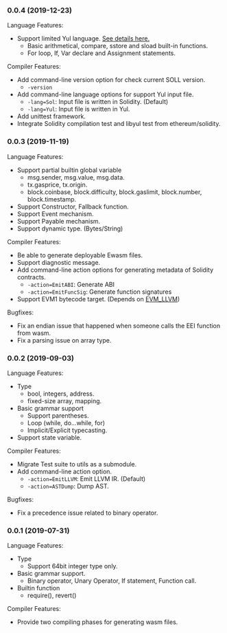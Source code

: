 [//]: # (SPDX-License-Identifier: Apache-2.0 WITH LLVM-exception)

### 0.0.4 (2019-12-23)

Language Features:

* Support limited Yul language. [See details here.](doc/guides/FeatureGuideForYul.md)
    - Basic arithmetical, compare, sstore and sload built-in functions.
    - For loop, If, Var declare and Assignment statements.

Compiler Features:

* Add command-line version option for check current SOLL version.
    * `-version`
* Add command-line language options for support Yul input file.
    * `-lang=Sol`: Input file is written in Solidity.  (Default)
    * `-lang=Yul`: Input file is written in Yul.
* Add unittest framework.
* Integrate Solidity compilation test and libyul test from ethereum/solidity.


### 0.0.3 (2019-11-19)

Language Features:

* Support partial builtin global variable
    * msg.sender, msg.value, msg.data.
    * tx.gasprice, tx.origin.
    * block.coinbase, block.difficulty, block.gaslimit, block.number, block.timestamp.
* Support Constructor, Fallback function.
* Support Event mechanism.
* Support Payable mechanism.
* Support dynamic type. (Bytes/String)

Compiler Features:

* Be able to generate deployable Ewasm files.
* Support diagnostic message.
* Add command-line action options for generating metadata of Solidity contracts.
    * `-action=EmitABI`: Generate ABI
    * `-action=EmitFuncSig`: Generate function signatures
* Support EVM1 bytecode target. (Depends on [EVM_LLVM](https://github.com/etclabscore/evm_llvm))

Bugfixes:

* Fix an endian issue that happened when someone calls the EEI function from wasm.
* Fix a parsing issue on array type.


### 0.0.2 (2019-09-03)

Language Features:

* Type
    * bool, integers, address.
    * fixed-size array, mapping.
* Basic grammar support
    * Support parentheses.
    * Loop (while, do...while, for)
    * Implicit/Explicit typecasting.
* Support state variable.

Compiler Features:

* Migrate Test suite to utils as a submodule.
* Add command-line action option.
    * `-action=EmitLLVM`: Emit LLVM IR. (Default)
    * `-action=ASTDump`: Dump AST.

Bugfixes:

* Fix a precedence issue related to binary operator.


### 0.0.1 (2019-07-31)

Language Features:

* Type
    * Support 64bit integer type only.
* Basic grammar support.
    * Binary operator, Unary Operator, If statement, Function call.
* Builtin function
    * require(), revert()


Compiler Features:

* Provide two compiling phases for generating wasm files.
